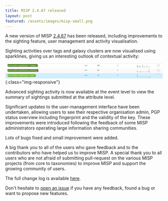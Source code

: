 ```yaml
---
title: MISP 2.4.67 released
layout: post
featured: /assets/images/misp-small.png
---
```


A new version of MISP [2.4.67](https://github.com/MISP/MISP/tree/v2.4.67) has been released, including improvements to the sighting feature, user management and activity visualisation.

Sighting activities over tags and galaxy clusters are now visualised using sparklines, giving us an interesting outlook of contextual activity:

![MISP attribute level tagging](/assets/images/misp/blog/tag-activity.png){:class="img-responsive"}

Advanced sighting activity is now available at the event level to view the summary of sightings submitted at the attribute level.

Significant updates to the user-management interface have been undertaken, allowing users to see their respective organisation admin, PGP status overview including fingerprint and the validity of the key.
These improvements were introduced following the feedback of some MISP administrators operating large information sharing communities.

Lots of bugs fixed and small improvement were added.

A big thank you to all of the users who gave feedback and to the contributors who have helped us to improve MISP. A special thank you to all users who are not afraid of submitting pull-request on the
various MISP projects (from core to taxonomies) to improve MISP and support the growing community of users.

The full change log is available [here](https://www.misp.software/Changelog.txt).

Don't hesitate to [open an issue](https://github.com/MISP/MISP/issues) if you have any feedback, found a bug or want to propose new features.
